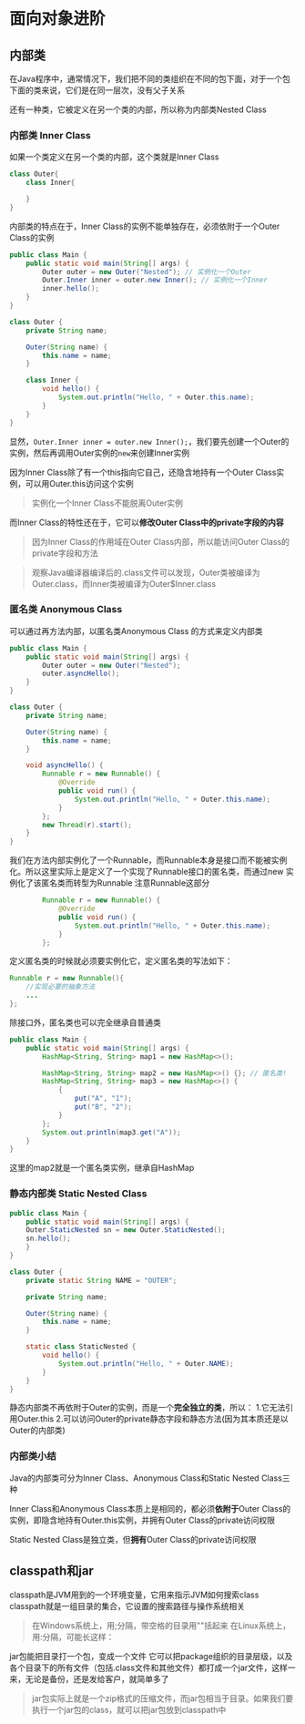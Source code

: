 # 面向对象进阶

## 内部类
在Java程序中，通常情况下，我们把不同的类组织在不同的包下面，对于一个包下面的类来说，它们是在同一层次，没有父子关系  

还有一种类，它被定义在另一个类的内部，所以称为内部类Nested Class

### 内部类 Inner Class 
如果一个类定义在另一个类的内部，这个类就是Inner Class   
```Java
class Outer{
    class Inner{

    }
}
```

内部类的特点在于，Inner Class的实例不能单独存在，必须依附于一个Outer Class的实例    
```Java
public class Main {
    public static void main(String[] args) {
        Outer outer = new Outer("Nested"); // 实例化一个Outer
        Outer.Inner inner = outer.new Inner(); // 实例化一个Inner
        inner.hello();
    }
}

class Outer {
    private String name;

    Outer(String name) {
        this.name = name;
    }

    class Inner {
        void hello() {
            System.out.println("Hello, " + Outer.this.name);
        }
    }
}
```

显然，```Outer.Inner inner = outer.new Inner();```，我们要先创建一个Outer的实例，然后再调用Outer实例的```new```来创建Inner实例    

因为Inner Class除了有一个this指向它自己，还隐含地持有一个Outer Class实例，可以用Outer.this访问这个实例

> 实例化一个Inner Class不能脱离Outer实例

而Inner Class的特性还在于，它可以**修改Outer Class中的private字段的内容**   
> 因为Inner Class的作用域在Outer Class内部，所以能访问Outer Class的private字段和方法    

> 观察Java编译器编译后的.class文件可以发现，Outer类被编译为Outer.class，而Inner类被编译为Outer$Inner.class

### 匿名类 Anonymous Class  
可以通过再方法内部，以匿名类Anonymous Class 的方式来定义内部类  

```Java
public class Main {
    public static void main(String[] args) {
        Outer outer = new Outer("Nested");
        outer.asyncHello();
    }
}

class Outer {
    private String name;

    Outer(String name) {
        this.name = name;
    }

    void asyncHello() {
        Runnable r = new Runnable() {
            @Override
            public void run() {
                System.out.println("Hello, " + Outer.this.name);
            }
        };
        new Thread(r).start();
    }
}
```
我们在方法内部实例化了一个Runnable，而Runnable本身是接口而不能被实例化。所以这里实际上是定义了一个实现了Runnable接口的匿名类，而通过new 实例化了该匿名类而转型为Runnable
注意Runnable这部分
```Java
        Runnable r = new Runnable() {
            @Override
            public void run() {
                System.out.println("Hello, " + Outer.this.name);
            }
        };
```
定义匿名类的时候就必须要实例化它，定义匿名类的写法如下：
```Java
Runnable r = new Runnable(){
    //实现必要的抽象方法
    ...
};
```
除接口外，匿名类也可以完全继承自普通类
```Java
public class Main {
    public static void main(String[] args) {
        HashMap<String, String> map1 = new HashMap<>();

        HashMap<String, String> map2 = new HashMap<>() {}; // 匿名类!
        HashMap<String, String> map3 = new HashMap<>() {
            {
                put("A", "1");
                put("B", "2");
            }
        };
        System.out.println(map3.get("A"));
    }
}
```
这里的map2就是一个匿名类实例，继承自HashMap

### 静态内部类 Static Nested Class
```Java
public class Main {
    public static void main(String[] args) {
    Outer.StaticNested sn = new Outer.StaticNested();
    sn.hello();
    }
}

class Outer {
    private static String NAME = "OUTER";

    private String name;

    Outer(String name) {
        this.name = name;
    }

    static class StaticNested {
        void hello() {
            System.out.println("Hello, " + Outer.NAME);
        }
    }
}
```
静态内部类不再依附于Outer的实例，而是一个**完全独立的类**，所以：
1.它无法引用Outer.this
2.可以访问Outer的private静态字段和静态方法(因为其本质还是以Outer的内部类)

### 内部类小结
Java的内部类可分为Inner Class、Anonymous Class和Static Nested Class三种

Inner Class和Anonymous Class本质上是相同的，都必须**依附于**Outer Class的实例，即隐含地持有Outer.this实例，并拥有Outer Class的private访问权限

Static Nested Class是独立类，但**拥有**Outer Class的private访问权限

## classpath和jar
classpath是JVM用到的一个环境变量，它用来指示JVM如何搜索class    
classpath就是一组目录的集合，它设置的搜索路径与操作系统相关

> 在Windows系统上，用;分隔，带空格的目录用""括起来
> 在Linux系统上，用:分隔，可能长这样：  

jar包能把目录打一个包，变成一个文件 
它可以把package组织的目录层级，以及各个目录下的所有文件（包括.class文件和其他文件）都打成一个jar文件，这样一来，无论是备份，还是发给客户，就简单多了    

> jar包实际上就是一个zip格式的压缩文件，而jar包相当于目录。如果我们要执行一个jar包的class，就可以把jar包放到classpath中 